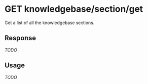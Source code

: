 # <span class="badge badge-light">GET</span> <span class="badge badge-light">knowledgebase/section/get</span>


Get a list of all the knowledgebase sections.



## Response

*TODO*

## Usage

*TODO*

